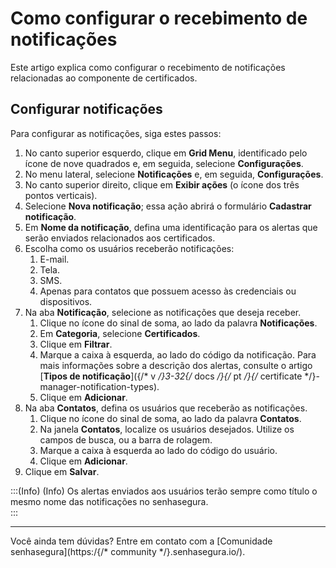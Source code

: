 # Como configurar o recebimento de notificações

Este artigo explica como configurar o recebimento de notificações relacionadas ao componente de certificados.

## Configurar notificações
Para configurar as notificações, siga estes passos:

1. No canto superior esquerdo, clique em **Grid Menu**, identificado pelo ícone de nove quadrados e, em seguida, selecione **Configurações**.
2. No menu lateral, selecione **Notificações** e, em seguida, **Configurações**.
3. No canto superior direito, clique em **Exibir ações** (o ícone dos três pontos verticais).
4. Selecione **Nova notificação**; essa ação abrirá o formulário **Cadastrar notificação**.
5. Em **Nome da notificação**, defina uma identificação para os alertas que serão enviados relacionados aos certificados.
6. Escolha como os usuários receberão notificações:
    1. E-mail.
    2. Tela.
    3. SMS.
    4. Apenas para contatos que possuem acesso às credenciais ou dispositivos.
7. Na aba **Notificação**, selecione as notificações que deseja receber.
    1. Clique no ícone do sinal de soma, ao lado da palavra **Notificações**.
    2. Em **Categoria**, selecione **Certificados**.
    3. Clique em **Filtrar**.
    4. Marque a caixa à esquerda, ao lado do código da notificação. Para mais informações sobre a descrição dos alertas, consulte o artigo [**Tipos de notificação**]({/* v */}3-32{/* docs */}{/* pt */}{/* certificate */}-manager-notification-types).
    5. Clique em **Adicionar**.
8. Na aba **Contatos**, defina os usuários que receberão as notificações.
    1. Clique no ícone do sinal de soma, ao lado da palavra **Contatos**.
    2. Na janela **Contatos**, localize os usuários desejados. Utilize os campos de busca, ou a barra de rolagem.
    3. Marque a caixa à esquerda ao lado do código do usuário.
    4. Clique em **Adicionar**.
9. Clique em **Salvar**.

:::(Info) (Info)
Os alertas enviados aos usuários terão sempre como título o mesmo nome das notificações no senhasegura.  
:::

***
Você ainda tem dúvidas? Entre em contato com a [Comunidade senhasegura](https:/{/* community */}.senhasegura.io/).
